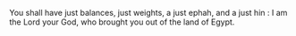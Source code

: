 You shall have just balances, just weights, a just ephah, and a just hin : I am the Lord your God, who brought you out of the land of Egypt.
